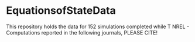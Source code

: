 # EquationsofStateData
This repository holds the data for 152 simulations completed while T NREL - Computations reported in the following journals, PLEASE CITE!
